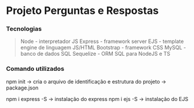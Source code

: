 # Projeto Perguntas e Respostas

### Tecnologias

> Node - interpretador JS
> Express - framework server
> EJS - template engine de linguagem JS/HTML
> Bootstrap - framework CSS
> MySQL - banco de dados SQL
> Sequelize - ORM SQL para NodeJS e TS

### Comando utilizados

npm init -> cria o arquivo de identificação e estrutura do projeto -> package.json

npm i express -S -> instalação do express
npm i ejs -S -> instalação do EJS
